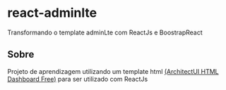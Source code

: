 # react-adminlte
Transformando o template adminLte com ReactJs e BoostrapReact

## Sobre
Projeto de aprendizagem utilizando um template html [(ArchitectUI HTML Dashboard Free)](https://dashboardpack.com/theme-details/architectui-html-dashboard-free/?v=19d3326f3137)  para ser utilizado com ReactJs
